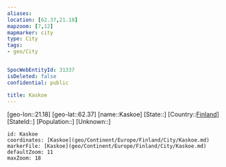 ```yaml
---
aliases: 
location: [62.37,21.18]
mapzoom: [7,12] 
mapmarker: city 
type: City
tags:
- geo/City


SpocWebEntityId: 31337
isDeleted: false
confidential: public

title: Kaskoe
---
```

[geo-lon::21.18]
[geo-lat::62.37]
[name::Kaskoe]
[State::]
[Country::[Finland](geo/Continent/Europe/Finland.md)]
[StateId::]
[Population::]
[Unknown::]


```leaflet
id: Kaskoe
coordinates: [Kaskoe](geo/Continent/Europe/Finland/City/Kaskoe.md)
markerFile: [Kaskoe](geo/Continent/Europe/Finland/City/Kaskoe.md)
defaultZoom: 11 
maxZoom: 18
```


